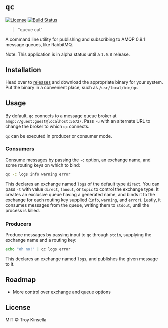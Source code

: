 # `qc`

[![License](https://img.shields.io/github/license/troykinsella/qc.svg)](https://github.com/troykinsella/qc/blob/master/LICENSE)
[![Build Status](https://travis-ci.org/troykinsella/qc.svg?branch=master)](https://travis-ci.org/troykinsella/qc)

> "queue cat"

A command line utility for publishing and subscribing to 
AMQP 0.9.1 message queues, like RabbitMQ.

Note: This application is in alpha status until a `1.0.0` release.

## Installation

Head over to [releases](https://github.com/troykinsella/qc/releases) and download the appropriate binary for your system.
Put the binary in a convenient place, such as `/usr/local/bin/qc`.

## Usage

By default, `qc` connects to a message queue broker at
`amqp://guest:guest@localhost:5672/`. Pass `-u` with 
an alternate URL to change the broker to which `qc` connects.

`qc` can be executed in producer or consumer mode.

### Consumers

Consume messages by passing the `-c` option, 
an exchange name, and some routing keys on which to bind:

```bash
qc -c logs info warning error
```

This declares an exchange named `logs` of the default
type `direct`. You can pass `-t` with value `direct`, 
`fanout`, or `topic` to control the exchange type. It creates 
an exclusive queue having a generated name, and binds it to 
the exchange for each routing key supplied 
(`info`, `warning`, and `error`). Lastly, it consumes
messages from the queue, writing them to `stdout`, until the
process is killed.

### Producers

Produce messages by passing input to `qc` through `stdin`,
supplying the exchange name and a routing key:

```bash
echo "oh no!" | qc logs error
```

This declares an exchange named `logs`, and publishes the
given message to it.

## Roadmap

* More control over exchange and queue options

## License

MIT © Troy Kinsella
